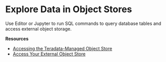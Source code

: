 # Explore Data in Object Stores

Use Editor or Jupyter to run SQL commands to query database tables and access external object storage.

<!-- * Start the Editor guided tour. -->
<!--* Check out the Jupyter Getting Started Notebook tutorial. -->

**Resources**
 
* [Accessing the Teradata-Managed Object Store](https://docs.teradata.com/r/dLArVI09J62c8byzVbHMtw/jL9fm7cdFONqKe84pZoYZw)
* [Access Your External Object Store](https://docs.teradata.com/r/dLArVI09J62c8byzVbHMtw/zQ9k2on1UJ~i7uDS~VVTQg)